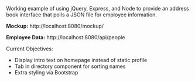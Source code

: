 Working example of using jQuery, Express, and Node to provide an address book interface that polls
a JSON file for employee information.

**Mockup:**
http://localhost:8080/mockup/

**Employee Data:**
		http://localhost:8080/api/people

Current Objectives: 
* Display intro text on homepage instead of static profile
* Tab in directory component for sorting names
* Extra styling via Bootstrap

